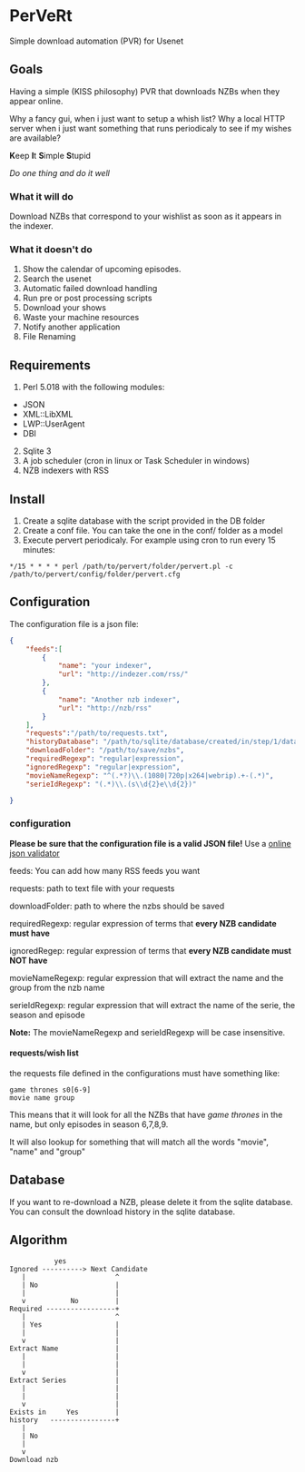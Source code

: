 # PerVeRt
Simple download automation (PVR) for Usenet


## Goals
Having a simple (KISS philosophy) PVR that downloads NZBs when they appear online.

Why a fancy gui, when i just want to setup a whish list? Why a local HTTP server
when i just want something that runs periodicaly to see if my wishes are available?

**K**eep **I**t **S**imple **S**tupid

*Do one thing and do it well*

### What it will do
Download NZBs that correspond to your wishlist as soon as it appears in the indexer.

### What it doesn't do
1. Show the calendar of upcoming episodes.
2. Search the usenet
3. Automatic failed download handling
4. Run pre or post processing scripts
5. Download your shows
6. Waste your machine resources
7. Notify another application
8. File Renaming



## Requirements
1. Perl 5.018 with the following modules:
 * JSON
 * XML::LibXML
 * LWP::UserAgent
 * DBI
2. Sqlite 3
3. A job scheduler (cron in linux or Task Scheduler in windows)
4. NZB indexers with RSS

## Install
1. Create a sqlite database with the script provided in the DB folder
2. Create a conf file. You can take the one in the conf/ folder as a model
3. Execute pervert periodicaly. For example using cron to run every 15 minutes:
```
*/15 * * * * perl /path/to/pervert/folder/pervert.pl -c /path/to/pervert/config/folder/pervert.cfg
```

## Configuration
The configuration file is a json file:
```JSON
{
    "feeds":[
        {
            "name": "your indexer",
            "url": "http://indezer.com/rss/"
        },
        {
            "name": "Another nzb indexer",
            "url": "http://nzb/rss"
        }
    ],
    "requests":"/path/to/requests.txt",
    "historyDatabase": "/path/to/sqlite/database/created/in/step/1/database.sqlite",
    "downloadFolder": "/path/to/save/nzbs",
    "requiredRegexp": "regular|expression",
    "ignoredRegexp": "regular|expression",
    "movieNameRegexp": "^(.*?)\\.(1080|720p|x264|webrip).+-(.*)",
    "serieIdRegexp": "(.*)\\.(s\\d{2}e\\d{2})"

}
```

### configuration
**Please be sure that the configuration file is a valid JSON file!**
Use a [online json validator](http://jsonlint.com/)

feeds: You can add how many RSS feeds you want

requests: path to text file with your requests

downloadFolder: path to where the nzbs should be saved

requiredRegexp: regular expression of terms that **every NZB candidate must have**

ignoredRegep: regular expression of terms that **every NZB candidate must NOT have**

movieNameRegexp: regular expression that will extract the name and the group from the nzb name

serieIdRegexp: regular expression that will extract the name of the serie, the season and episode


**Note:** The movieNameRegexp and serieIdRegexp will be case insensitive.


#### requests/wish list


the requests file defined in the configurations must have something like:
```
game thrones s0[6-9]
movie name group
```


This means that it will look for all the NZBs that have *game thrones* in the name, but only episodes in
season 6,7,8,9.

It will also lookup for something that will match all the words "movie", "name" and "group"


## Database
If you want to re-download a NZB, please delete it from the sqlite database.
You can consult the download history in the sqlite database.


## Algorithm
```
           yes
Ignored ----------> Next Candidate
   |                      ^
   | No                   |
   |                      |
   v           No         |
Required -----------------+
   |                      ^
   | Yes                  |
   |                      |
   v                      |
Extract Name              |
   |                      |
   |                      |
   v                      |
Extract Series            |
   |                      |
   |                      |
   v                      |
Exists in     Yes         |
history   ----------------+
   |
   | No
   |
   v
Download nzb

```
